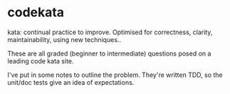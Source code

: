 # codekata
kata: continual practice to improve. Optimised for correctness, clarity, maintainability, using new techniques..

These are all graded (beginner to intermediate) questions posed on a leading code kata site. 

I've put in some notes to outline the problem. They're written TDD, so the unit/doc tests give an idea of expectations.


